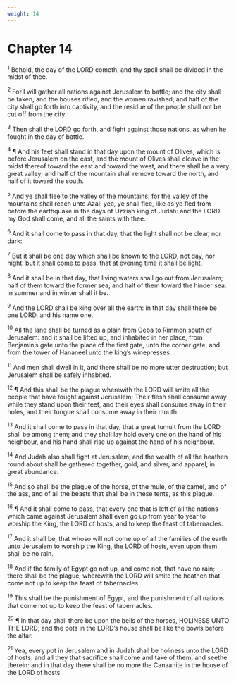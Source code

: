 ```yaml
---
weight: 14
---
```


# Chapter 14

<sup>1</sup> Behold, the day of the LORD cometh, and thy spoil shall be divided in the midst of thee. 

<sup>2</sup> For I will gather all nations against Jerusalem to battle; and the city shall be taken, and the houses rifled, and the women ravished; and half of the city shall go forth into captivity, and the residue of the people shall not be cut off from the city. 

<sup>3</sup> Then shall the LORD go forth, and fight against those nations, as when he fought in the day of battle. 

<sup>4</sup> ¶ And his feet shall stand in that day upon the mount of Olives, which is before Jerusalem on the east, and the mount of Olives shall cleave in the midst thereof toward the east and toward the west, and there shall be a very great valley; and half of the mountain shall remove toward the north, and half of it toward the south. 

<sup>5</sup> And ye shall flee to the valley of the mountains; for the valley of the mountains shall reach unto Azal: yea, ye shall flee, like as ye fled from before the earthquake in the days of Uzziah king of Judah: and the LORD my God shall come, and all the saints with thee. 

<sup>6</sup> And it shall come to pass in that day, that the light shall not be clear, nor dark: 

<sup>7</sup> But it shall be one day which shall be known to the LORD, not day, nor night: but it shall come to pass, that at evening time it shall be light. 

<sup>8</sup> And it shall be in that day, that living waters shall go out from Jerusalem; half of them toward the former sea, and half of them toward the hinder sea: in summer and in winter shall it be. 

<sup>9</sup> And the LORD shall be king over all the earth: in that day shall there be one LORD, and his name one. 

<sup>10</sup> All the land shall be turned as a plain from Geba to Rimmon south of Jerusalem: and it shall be lifted up, and inhabited in her place, from Benjamin’s gate unto the place of the first gate, unto the corner gate, and from the tower of Hananeel unto the king’s winepresses. 

<sup>11</sup> And men shall dwell in it, and there shall be no more utter destruction; but Jerusalem shall be safely inhabited. 

<sup>12</sup> ¶ And this shall be the plague wherewith the LORD will smite all the people that have fought against Jerusalem; Their flesh shall consume away while they stand upon their feet, and their eyes shall consume away in their holes, and their tongue shall consume away in their mouth. 

<sup>13</sup> And it shall come to pass in that day, that a great tumult from the LORD shall be among them; and they shall lay hold every one on the hand of his neighbour, and his hand shall rise up against the hand of his neighbour. 

<sup>14</sup> And Judah also shall fight at Jerusalem; and the wealth of all the heathen round about shall be gathered together, gold, and silver, and apparel, in great abundance. 

<sup>15</sup> And so shall be the plague of the horse, of the mule, of the camel, and of the ass, and of all the beasts that shall be in these tents, as this plague. 

<sup>16</sup> ¶ And it shall come to pass, that every one that is left of all the nations which came against Jerusalem shall even go up from year to year to worship the King, the LORD of hosts, and to keep the feast of tabernacles. 

<sup>17</sup> And it shall be, that whoso will not come up of all the families of the earth unto Jerusalem to worship the King, the LORD of hosts, even upon them shall be no rain. 

<sup>18</sup> And if the family of Egypt go not up, and come not, that have no rain; there shall be the plague, wherewith the LORD will smite the heathen that come not up to keep the feast of tabernacles. 

<sup>19</sup> This shall be the punishment of Egypt, and the punishment of all nations that come not up to keep the feast of tabernacles. 

<sup>20</sup> ¶ In that day shall there be upon the bells of the horses, HOLINESS UNTO THE LORD; and the pots in the LORD’s house shall be like the bowls before the altar. 

<sup>21</sup> Yea, every pot in Jerusalem and in Judah shall be holiness unto the LORD of hosts: and all they that sacrifice shall come and take of them, and seethe therein: and in that day there shall be no more the Canaanite in the house of the LORD of hosts. 

